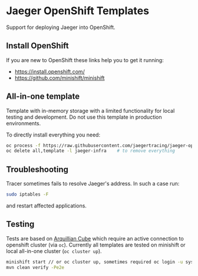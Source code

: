# Jaeger OpenShift Templates

Support for deploying Jaeger into OpenShift.

## Install OpenShift
If you are new to OpenShift these links help you to get it running:
* https://install.openshift.com/
* https://github.com/minishift/minishift

## All-in-one template
Template with in-memory storage with a limited functionality for local testing and development. 
Do not use this template in production environments.

To directly install everything you need:
```bash
oc process -f https://raw.githubusercontent.com/jaegertracing/jaeger-openshift/<version>/all-in-one/jaeger-all-in-one-template.yml | oc create -f -
oc delete all,template -l jaeger-infra    # to remove everything
```

## Troubleshooting
Tracer sometimes fails to resolve Jaeger's address. In such a case run:
```bash
sudo iptables -F
```
and restart affected applications.

## Testing
Tests are based on [Arquillian Cube](http://arquillian.org/arquillian-cube/) which require an active connection to
openshift cluster (via `oc`). Currently all templates are tested on minishift or local all-in-one cluster (`oc cluster
up`).

```bash
minishift start // or oc cluster up, sometimes required oc login -u system:admin
mvn clean verify -Pe2e
```
